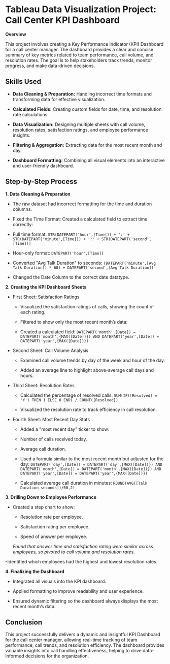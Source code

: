 # Tableau Data Visualization Project: Call Center KPI Dashboard

**Overview**

This project involves creating a Key Performance Indicator (KPI) Dashboard for a call center manager. The dashboard provides a clear and concise summary of key metrics related to team performance, call volume, and resolution rates. The goal is to help stakeholders track trends, monitor progress, and make data-driven decisions.

## Skills Used

- **Data Cleaning & Preparation:** Handling incorrect time formats and transforming data for effective visualization.

- **Calculated Fields:** Creating custom fields for date, time, and resolution rate calculations.

- **Data Visualization:** Designing multiple sheets with call volume, resolution rates, satisfaction ratings, and employee performance insights.

- **Filtering & Aggregation:** Extracting data for the most recent month and day.

- **Dashboard Formatting:** Combining all visual elements into an interactive and user-friendly dashboard.

## Step-by-Step Process

**1. Data Cleaning & Preparation**

- The raw dataset had incorrect formatting for the time and duration columns.

- Fixed the Time Format: Created a calculated field to extract time correctly:

- Full time format: `STR(DATEPART('hour',[Time])) + ':' + STR(DATEPART('minute',[Time])) + ':' + STR(DATEPART('second',[Time]))`

- Hour-only format: `DATEPART('hour',[Time])`

- Converted "Avg Talk Duration" to seconds: `(DATEPART('minute',[Avg Talk Duration]) * 60) + DATEPART('second',[Avg Talk Duration])`

- Changed the Date Column to the correct date datatype.

**2. Creating the KPI Dashboard Sheets**

- First Sheet: Satisfaction Ratings

  - Visualized the satisfaction ratings of calls, showing the count of each rating.

  - Filtered to show only the most recent month’s data:

  - Created a calculated field: `DATEPART('month',[Date]) = DATEPART('month',{MAX([Date])}) AND DATEPART('year',[Date]) = DATEPART('year',{MAX([Date])})`

- Second Sheet: Call Volume Analysis

  - Examined call volume trends by day of the week and hour of the day.

  - Added an average line to highlight above-average call days and hours.

- Third Sheet: Resolution Rates

  - Calculated the percentage of resolved calls: `SUM(IF([Resolved] = 'Y') THEN 1 ELSE 0 END) / COUNT([Resolved])`

  - Visualized the resolution rate to track efficiency in call resolution.

- Fourth Sheet: Most Recent Day Stats

  - Added a "most recent day" ticker to show:

  - Number of calls received today.

  - Average call duration.

  - Used a formula similar to the most recent month but adjusted for the day: `DATEPART('day',[Date]) = DATEPART('day',{MAX([Date])}) AND DATEPART('month',[Date]) = DATEPART('month',{MAX([Date])}) AND DATEPART('year',[Date]) = DATEPART('year',{MAX([Date])})`

  - Calculated average call duration in minutes: `ROUND(AVG([Talk Duration seconds])/60,2)`

**3. Drilling Down to Employee Performance**

- Created a step chart to show:

  - Resolution rate per employee.

  - Satisfaction rating per employee.

  - Speed of answer per employee.

  _Found that answer time and satisfaction rating were similar across employees, so pivoted to call volume and resolution rates._

-Identified which employees had the highest and lowest resolution rates.

**4. Finalizing the Dashboard**

- Integrated all visuals into the KPI dashboard.

- Applied formatting to improve readability and user experience.

- Ensured dynamic filtering so the dashboard always displays the most recent month’s data.

## Conclusion

This project successfully delivers a dynamic and insightful KPI Dashboard for the call center manager, allowing real-time tracking of team performance, call trends, and resolution efficiency. The dashboard provides valuable insights into call handling effectiveness, helping to drive data-informed decisions for the organization.
